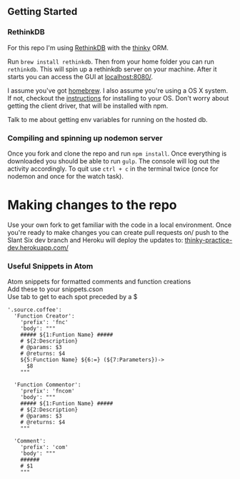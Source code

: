 ## Getting Started ##
### RethinkDB ###
For this repo I'm using [RethinkDB](https://www.rethinkdb.com/) with the [thinky](https://thinky.io/) ORM.

Run ```brew install rethinkdb```.
Then from your home folder you can run ```rethinkdb```.
This will spin up a rethinkdb server on your machine.
After it starts you can access the GUI at [localhost:8080/](http://localhost:8080/).

I assume you've got [homebrew](http://brew.sh/).
I also assume you're using a OS X system.
If not, checkout the [instructions](https://www.rethinkdb.com/docs/install/)
for installing to your OS.
Don't worry about getting the client driver, that will be installed with npm.

Talk to me about getting env variables for running on the hosted db.

### Compiling and spinning up nodemon server ###
Once you fork and clone the repo and run ```npm install```.
Once everything is downloaded you should be able to run ```gulp```.
The console will log out the activity accordingly.
To quit use ```ctrl + c``` in the terminal twice (once for nodemon and once for the watch task).

# Making changes to the repo ##
Use your own fork to get familiar with the code in a local environment.
Once you're ready to make changes you can create pull requests on/ push to the Slant Six dev branch and Heroku will deploy the updates to:
[thinky-practice-dev.herokuapp.com/](https://thinky-practice-dev.herokuapp.com/)

### Useful Snippets in Atom ###
Atom snippets for formatted comments and function creations  
Add these to your snippets.cson  
Use tab to get to each spot preceded by a $
```
'.source.coffee':
  'Function Creator':
    'prefix': 'fnc'
    'body': """
    ##### ${1:Funtion Name} #####
    # ${2:Description}
    # @params: $3
    # @returns: $4
    ${5:Function Name} ${6:=} (${7:Parameters})->
      $8
    """

  'Function Commentor':
    'prefix': 'fncom'
    'body': """
    ##### ${1:Funtion Name} #####
    # ${2:Description}
    # @params: $3
    # @returns: $4
    """

  'Comment':
    'prefix': 'com'
    'body': """
    ######
    # $1
    """
```
